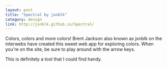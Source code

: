 ```yaml
---
layout: post
title: "Spectral by jxnblk"
category: design
link: http://jxnblk.github.io/Spectral/
---
```


Colors, colors and more colors! Brent Jackson also known as jxnblk on the interwebs have created this sweet web app for exploring colors. When you're on the site, be sure to play around with the arrow keys.

This is definitely a tool that I could find handy.
